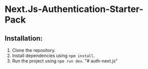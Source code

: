# Next.Js-Authentication-Starter-Pack

## Installation:

1. Clone the repository.
2. Install dependencies using `npm install`.
3. Run the project using `npm run dev`.
"# auth-next.js" 
